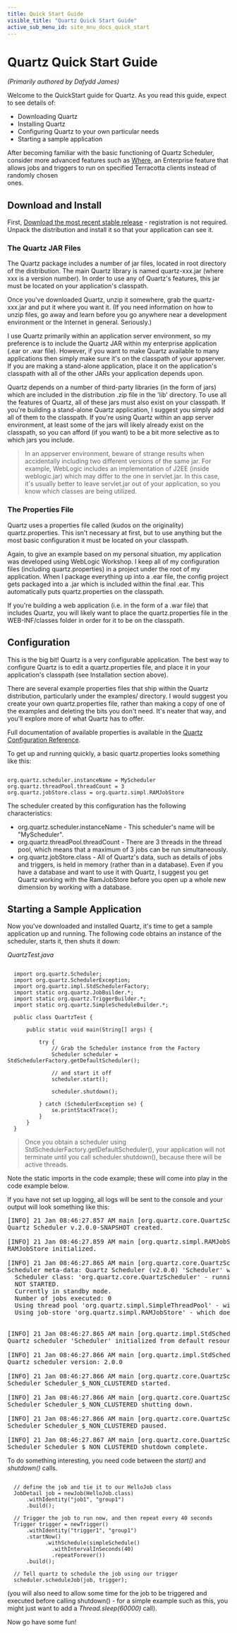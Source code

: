 ```yaml
---
title: Quick Start Guide
visible_title: "Quartz Quick Start Guide"
active_sub_menu_id: site_mnu_docs_quick_start
---
```

# Quartz Quick Start Guide

*(Primarily authored by Dafydd James)*

Welcome to the QuickStart guide for Quartz. As you read this guide, expect to see details of:

* Downloading Quartz
* Installing Quartz
* Configuring Quartz to your own particular needs
* Starting a sample application

After becoming familiar with the basic functioning of Quartz Scheduler, consider more advanced features such  as [Where](http://terracotta.org/documentation/quartz-scheduler/quartz-scheduler-where), an Enterprise feature that allows jobs and triggers to run on specified Terracotta clients instead  of randomly chosen      
ones.

## Download and Install

First, [Download the most recent stable release](/downloads/) - registration is not required. Unpack the distribution and install it so that your application can see it.


### The Quartz JAR Files

The Quartz package includes a number of jar files, located in root directory of the distribution. The main Quartz library is named quartz-xxx.jar (where xxx is a version number). In order to use any of Quartz's features, this jar must be located on your application's classpath.

Once you've downloaded Quartz, unzip it somewhere, grab the quartz-xxx.jar and put it where you want it. (If you need information on how to unzip files, go away and learn before you go anywhere near a development environment or the Internet in general. Seriously.)

I use Quartz primarily within an application server environment, so my preference is to include the Quartz JAR within my enterprise application (.ear or .war file). However, if you want to make Quartz available to many applications then simply make sure it's on the classpath of your appserver. If you are making a stand-alone application, place it on the application's classpath with all of the other JARs your application depends upon.

Quartz depends on a number of third-party libraries (in the form of jars) which are included in the distribution .zip file in the 'lib' directory. To use all the features of Quartz, all of these jars must also exist on your classpath. If you're building a stand-alone Quartz application, I suggest you simply add all of them to the classpath. If you're using Quartz within an app server environment, at least some of the jars will likely already exist on the classpath, so you can afford (if you want) to be a bit more selective as to which jars you include.

<blockquote>In an appserver environment, beware of strange results when accidentally including two different versions of the same jar. For example, WebLogic includes an implementation of J2EE (inside weblogic.jar) which may differ to the one in servlet.jar. In this case, it's usually better to leave servlet.jar out of your application, so you know which classes are being utilized.</blockquote>


### The Properties File

Quartz uses a properties file called (kudos on the originality) quartz.properties. This isn't necessary at first, but to use anything but the most basic configuration it must be located on your classpath.

Again, to give an example based on my personal situation, my application was developed using WebLogic Workshop. I keep all of my configuration files (including quartz.properties) in a project under the root of my application. When I package everything up into a .ear file, the config project gets packaged into a .jar which is included within the final .ear. This automatically puts quartz.properties on the classpath.

If you're building a web application (i.e. in the form of a .war file) that includes Quartz, you will likely want to place the quartz.properties file in the WEB-INF/classes folder in order for it to be on the classpath.


## Configuration

This is the big bit! Quartz is a very configurable application. The best way to configure Quartz is to edit a quartz.properties file, and place it in your application's classpath (see Installation section above).

There are several example properties files that ship within the Quartz distribution, particularly under the examples/ directory. I would suggest you create your own quartz.properties file, rather than making a copy of one of the examples and deleting the bits you don't need. It's neater that way, and you'll explore more of what Quartz has to offer.

Full documentation of available properties is available in the [Quartz Configuration Reference](/documentation/quartz-2.2.x/configuration).

To get up and running quickly, a basic quartz.properties looks something like this:

<pre class="prettyprint highlight"><code class="language-java" data-lang="java">
org.quartz.scheduler.instanceName = MyScheduler
org.quartz.threadPool.threadCount = 3
org.quartz.jobStore.class = org.quartz.simpl.RAMJobStore
</code></pre>

The scheduler created by this configuration has the following characteristics:

* org.quartz.scheduler.instanceName - This scheduler's name will be "MyScheduler".
* org.quartz.threadPool.threadCount - There are 3 threads in the thread pool, which means that a maximum of 3 jobs can be run simultaneously.
* org.quartz.jobStore.class - All of Quartz's data, such as details of jobs and triggers, is held in memory (rather than in a database).
Even if you have a database and want to use it with Quartz, I suggest you get Quartz working with the RamJobStore before you open up a whole new dimension by working with a database.

## Starting a Sample Application

Now you've downloaded and installed Quartz, it's time to get a sample application up and running. The following code obtains an instance of the scheduler, starts it, then shuts it down:

*QuartzTest.java*
<pre class="prettyprint highlight"><code class="language-java" data-lang="java">
  import org.quartz.Scheduler;
  import org.quartz.SchedulerException;
  import org.quartz.impl.StdSchedulerFactory;
  import static org.quartz.JobBuilder.*;
  import static org.quartz.TriggerBuilder.*;
  import static org.quartz.SimpleScheduleBuilder.*;

  public class QuartzTest {

      public static void main(String[] args) {

          try {
              // Grab the Scheduler instance from the Factory
              Scheduler scheduler = StdSchedulerFactory.getDefaultScheduler();

              // and start it off
              scheduler.start();

              scheduler.shutdown();

          } catch (SchedulerException se) {
              se.printStackTrace();
          }
      }
  }
</code></pre>
<blockquote>
Once you obtain a scheduler using StdSchedulerFactory.getDefaultScheduler(), your application will not terminate until you call scheduler.shutdown(), because there will be active threads.
</blockquote>

Note the static imports in the code example; these will come into play in the code example below.

If you have not set up logging, all logs will be sent to the console and your output will look something like this:

<pre>
[INFO] 21 Jan 08:46:27.857 AM main [org.quartz.core.QuartzScheduler]
Quartz Scheduler v.2.0.0-SNAPSHOT created.

[INFO] 21 Jan 08:46:27.859 AM main [org.quartz.simpl.RAMJobStore]
RAMJobStore initialized.

[INFO] 21 Jan 08:46:27.865 AM main [org.quartz.core.QuartzScheduler]
Scheduler meta-data: Quartz Scheduler (v2.0.0) 'Scheduler' with instanceId 'NON_CLUSTERED'
  Scheduler class: 'org.quartz.core.QuartzScheduler' - running locally.
  NOT STARTED.
  Currently in standby mode.
  Number of jobs executed: 0
  Using thread pool 'org.quartz.simpl.SimpleThreadPool' - with 50 threads.
  Using job-store 'org.quartz.simpl.RAMJobStore' - which does not support persistence. and is not clustered.


[INFO] 21 Jan 08:46:27.865 AM main [org.quartz.impl.StdSchedulerFactory]
Quartz scheduler 'Scheduler' initialized from default resource file in Quartz package: 'quartz.properties'

[INFO] 21 Jan 08:46:27.866 AM main [org.quartz.impl.StdSchedulerFactory]
Quartz scheduler version: 2.0.0

[INFO] 21 Jan 08:46:27.866 AM main [org.quartz.core.QuartzScheduler]
Scheduler Scheduler_$_NON_CLUSTERED started.

[INFO] 21 Jan 08:46:27.866 AM main [org.quartz.core.QuartzScheduler]
Scheduler Scheduler_$_NON_CLUSTERED shutting down.

[INFO] 21 Jan 08:46:27.866 AM main [org.quartz.core.QuartzScheduler]
Scheduler Scheduler_$_NON_CLUSTERED paused.

[INFO] 21 Jan 08:46:27.867 AM main [org.quartz.core.QuartzScheduler]
Scheduler Scheduler_$_NON_CLUSTERED shutdown complete.
</pre>

To do something interesting, you need code between the *start()* and *shutdown()* calls.

<pre class="prettyprint highlight"><code class="language-java" data-lang="java">
  // define the job and tie it to our HelloJob class
  JobDetail job = newJob(HelloJob.class)
      .withIdentity("job1", "group1")
      .build();

  // Trigger the job to run now, and then repeat every 40 seconds
  Trigger trigger = newTrigger()
      .withIdentity("trigger1", "group1")
      .startNow()
            .withSchedule(simpleSchedule()
              .withIntervalInSeconds(40)
              .repeatForever())            
      .build();

  // Tell quartz to schedule the job using our trigger
  scheduler.scheduleJob(job, trigger);
</code></pre>

(you will also need to allow some time for the job to be triggered and executed before calling shutdown() - for a simple example such as this, you might just want to add a *Thread.sleep(60000)* call).

Now go have some fun!
